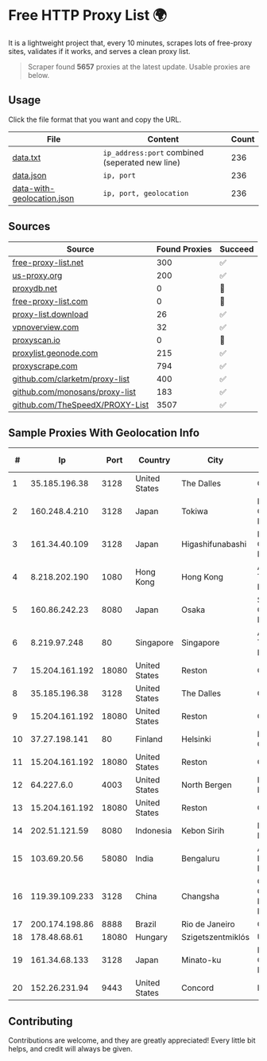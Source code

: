 
# Free HTTP Proxy List 🌍

It is a lightweight project that, every 10 minutes, scrapes lots of free-proxy sites, validates if it works, and serves a clean proxy list.


> Scraper found **5657** proxies at the latest update. Usable proxies are below.

## Usage

Click the file format that you want and copy the URL.


|File|Content|Count|
|----|-------|-----|
|[data.txt](https://raw.githubusercontent.com/themiralay/Proxy-List-World/master/data.txt)|`ip_address:port` combined (seperated new line)|236|
|[data.json](https://raw.githubusercontent.com/themiralay/Proxy-List-World/master/data.json)|`ip, port`|236|
|[data-with-geolocation.json](https://raw.githubusercontent.com/themiralay/Proxy-List-World/master/data-with-geolocation.json)|`ip, port, geolocation`|236|

## Sources

|Source|Found Proxies|Succeed|
|------|-------------|-------|
|[free-proxy-list.net](https://free-proxy-list.net)|300|✅|
|[us-proxy.org](https://www.us-proxy.org)|200|✅|
|[proxydb.net](http://proxydb.net)|0|🚫|
|[free-proxy-list.com](https://free-proxy-list.com/?page=&port=&type%5B%5D=http&type%5B%5D=https&up_time=0&search=Search)|0|🚫|
|[proxy-list.download](https://www.proxy-list.download/HTTP)|26|✅|
|[vpnoverview.com](https://vpnoverview.com/privacy/anonymous-browsing/free-proxy-servers)|32|✅|
|[proxyscan.io](https://www.proxyscan.io)|0|🚫|
|[proxylist.geonode.com](https://proxylist.geonode.com/api/proxy-list?limit=300&page=1&sort_by=lastChecked&sort_type=desc&protocols=http,https)|215|✅|
|[proxyscrape.com](https://api.proxyscrape.com/v2/?request=displayproxies&protocol=http&timeout=10000&country=all&ssl=all&anonymity=all)|794|✅|
|[github.com/clarketm/proxy-list](https://raw.githubusercontent.com/clarketm/proxy-list/master/proxy-list-raw.txt)|400|✅|
|[github.com/monosans/proxy-list](https://raw.githubusercontent.com/monosans/proxy-list/main/proxies/http.txt)|183|✅|
|[github.com/TheSpeedX/PROXY-List](https://raw.githubusercontent.com/TheSpeedX/PROXY-List/master/http.txt)|3507|✅|


## Sample Proxies With Geolocation Info

|#|Ip|Port|Country|City|Internet Service Provider|
|-|--|----|-------|----|-------------------------|
|1|35.185.196.38|3128|United States|The Dalles|Google LLC|
|2|160.248.4.210|3128|Japan|Tokiwa|NTT PC Communications, Inc.|
|3|161.34.40.109|3128|Japan|Higashifunabashi|NTT PC Communications, Inc.|
|4|8.218.202.190|1080|Hong Kong|Hong Kong|Alibaba (US) Technology Co., Ltd.|
|5|160.86.242.23|8080|Japan|Osaka|Sony Network Communications Inc|
|6|8.219.97.248|80|Singapore|Singapore|Alibaba (US) Technology Co., Ltd.|
|7|15.204.161.192|18080|United States|Reston|OVH SAS|
|8|35.185.196.38|3128|United States|The Dalles|Google LLC|
|9|15.204.161.192|18080|United States|Reston|OVH SAS|
|10|37.27.198.141|80|Finland|Helsinki|Hetzner Online GmbH|
|11|15.204.161.192|18080|United States|Reston|OVH SAS|
|12|64.227.6.0|4003|United States|North Bergen|DigitalOcean, LLC|
|13|15.204.161.192|18080|United States|Reston|OVH SAS|
|14|202.51.121.59|8080|Indonesia|Kebon Sirih|PT iForte Global Internet|
|15|103.69.20.56|58080|India|Bengaluru|Allnet Broadband Network PVT LTD|
|16|119.39.109.233|3128|China|Changsha|CNC Group CHINA169 Hunan Province Network|
|17|200.174.198.86|8888|Brazil|Rio de Janeiro|Claro S.A|
|18|178.48.68.61|18080|Hungary|Szigetszentmiklós|UPC|
|19|161.34.68.133|3128|Japan|Minato-ku|NTT PC Communications, Inc.|
|20|152.26.231.94|9443|United States|Concord|MCNC|



## Contributing

Contributions are welcome, and they are greatly appreciated! Every
little bit helps, and credit will always be given.

